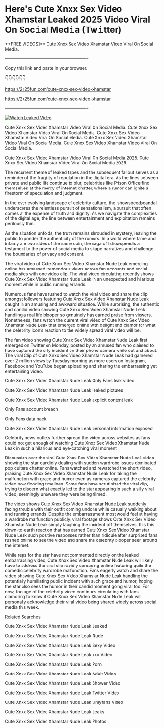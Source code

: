 # Here's Cute Xnxx Sex Video Xhamstar Leaked 2025 Video Viral On Soc𝚒al Med𝚒a (Tw𝚒tter)

++FREE VIDEOS]** Cute Xnxx Sex Video Xhamstar Video Viral On Social Media.

———————————————————-

Copy this link and paste in your browser.

👇👇👇👇👇👇

https://2k25fun.com/cute-xnxx-sex-video-xhamstar

https://2k25fun.com/cute-xnxx-sex-video-xhamstar

———————————————————-

[![Watch Leaked Video](https://miro.medium.com/v2/resize:fit:828/format:webp/1*cilzJN44JGOrTw9NJCrNHA.gif "Watch Leaked Video")](https://2k25fun.com/cute-xnxx-sex-video-xhamstar)

Cute Xnxx Sex Video Xhamstar Video Viral On Social Media. Cute Xnxx Sex Video Xhamstar Video Viral On Social Media. Cute Xnxx Sex Video Xhamstar Video Viral On Social Media. Cute Xnxx Sex Video Xhamstar Video Viral On Social Media. Cute Xnxx Sex Video Xhamstar Video Viral On Social Media.

Cute Xnxx Sex Video Xhamstar Video Viral On Social Media 2025. Cute Xnxx Sex Video Xhamstar Video Viral On Social Media 2025.

The recurrent theme of leaked tapes and the subsequent fallout serves as a reminder of the fragility of reputation in the digital era. As the lines between private and public life continue to blur, celebrities like Prison Officerfind themselves at the mercy of internet chatter, where a rumor can ignite a firestorm of speculation and judgment.

In the ever evolving landscape of celebrity culture, the Ishowspeedscandal underscores the relentless pursuit of sensationalism, a pursuit that often comes at the expense of truth and dignity. As we navigate the complexities of the digital age, the line between entertainment and exploitation remains perilously thin.

As the situation unfolds, the truth remains shrouded in mystery, leaving the public to ponder the authenticity of the rumors. In a world where fame and infamy are two sides of the same coin, the saga of Ishowspeedis a testament to the power of social media to shape narratives and challenge the boundaries of privacy and consent.

The viral video of Cute Xnxx Sex Video Xhamstar Nude Leak emerging online has amassed tremendous views across fan accounts and social media sites with one video clip. The viral video circulating recently shows Cute Xnxx Sex Video Xhamstar Nude Leak in an unexpected and hilarious moment while in public running errands.

Numerous fans have rushed to watch the viral video and share the clip amongst followers featuring Cute Xnxx Sex Video Xhamstar Nude Leak caught in an amusing and awkward situation. While surprising, the authentic and candid video showing Cute Xnxx Sex Video Xhamstar Nude Leak handling a real life blooper so genuinely has earned praise from viewers. Nonetheless, fans watch the current viral video of Cute Xnxx Sex Video Xhamstar Nude Leak that emerged online with delight and clamor for what the celebrity icon’s reaction to the widely spread viral video will be.

The fan video showing Cute Xnxx Sex Video Xhamstar Nude Leak first emerged on Twitter on Monday, posted by an amused fan who claimed to have captured the silly incident on their phone camera while out and about. The viral Clip of Cute Xnxx Sex Video Xhamstar Nude Leak had garnered over 2 million views by Tuesday morning as more users on Instagram, Facebook and YouTube began uploading and sharing the embarrassing yet entertaining video.

Cute Xnxx Sex Video Xhamstar Nude Leak Only Fans leak video

Cute Xnxx Sex Video Xhamstar Nude Leak leaked pictures

Cute Xnxx Sex Video Xhamstar Nude Leak explicit content leak

Only Fans account breach

Only Fans data hack

Cute Xnxx Sex Video Xhamstar Nude Leak personal information exposed

Celebrity news outlets further spread the video across websites as fans could not get enough of watching Cute Xnxx Sex Video Xhamstar Nude Leak in such a hilarious and eye-catching viral moment.

Discussion over the viral Cute Xnxx Sex Video Xhamstar Nude Leak video showing the star candidly dealing with sudden wardrobe issues dominated pop culture chatter online. Fans watched and rewatched the short video, praising Cute Xnxx Sex Video Xhamstar Nude Leak for taking the malfunction with grace and humor even as cameras captured the celebrity video now flooding timelines. Some fans have scrutinized the viral clip, trying to discern what exactly led to the star appearing in such a silly viral video, seemingly unaware they were being filmed.

The video shows Cute Xnxx Sex Video Xhamstar Nude Leak suddenly facing trouble with their outfit coming undone while casually walking about and running errands. Despite the embarrassment most would feel at having a wardrobe malfunction publicly, viral footage shows Cute Xnxx Sex Video Xhamstar Nude Leak simply laughing the incident off themselves. It is this down-to-earth reaction that has earned Cute Xnxx Sex Video Xhamstar Nude Leak such positive responses rather than ridicule after surprised fans rushed online to see the video and share the celebrity blooper seen around the internet.

While reps for the star have not commented directly on the leaked embarrassing video, Cute Xnxx Sex Video Xhamstar Nude Leak will likely have to address the viral clip rapidly spreading online featuring quite the comedic celebrity wardrobe malfunction. Fans eagerly watch and share the video showing Cute Xnxx Sex Video Xhamstar Nude Leak handling the potentially humiliating public incident with such grace and humor, hoping the star also sees the humor in their candid moment going viral too. For now, footage of the celebrity video continues circulating with fans clamoring to know if Cute Xnxx Sex Video Xhamstar Nude Leak will personally acknowledge their viral video being shared widely across social media this week.

Related Searches

Cute Xnxx Sex Video Xhamstar Nude Leak Leaked

Cute Xnxx Sex Video Xhamstar Nude Leak Nude

Cute Xnxx Sex Video Xhamstar Nude Leak Sexy Video

Cute Xnxx Sex Video Xhamstar Nude Leak xxx Video

Cute Xnxx Sex Video Xhamstar Nude Leak Porn

Cute Xnxx Sex Video Xhamstar Nude Leak Adult Video

Cute Xnxx Sex Video Xhamstar Nude Leak Shower Video

Cute Xnxx Sex Video Xhamstar Nude Leak Twitter Video

Cute Xnxx Sex Video Xhamstar Nude Leak Onlyfans Video

Cute Xnxx Sex Video Xhamstar Nude Leak Leaks

Cute Xnxx Sex Video Xhamstar Nude Leak Photos
